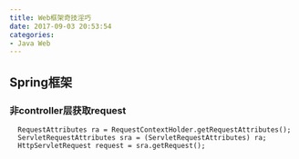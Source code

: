 ```yaml
---
title: Web框架奇技淫巧
date: 2017-09-03 20:53:54
categories: 
- Java Web
---
```


## Spring框架
<!--more-->

### 非controller层获取request
```
  RequestAttributes ra = RequestContextHolder.getRequestAttributes();
  ServletRequestAttributes sra = (ServletRequestAttributes) ra;
  HttpServletRequest request = sra.getRequest();

```
 